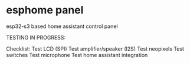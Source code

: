 # esphome panel
esp32-s3 based home assistant control panel

TESTING IN PROGRESS:

Checklist:
Test LCD (SPI)
Test amplifier/speaker (I2S)
Test neopixels
Test switches
Test microphone
Test home assistant integration
